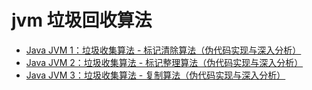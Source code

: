 jvm 垃圾回收算法
======

- [Java JVM 1：垃圾收集算法 - 标记清除算法（伪代码实现与深入分析）](https://blog.csdn.net/hutongling/article/details/69902168)
- [Java JVM 2：垃圾收集算法 - 标记整理算法（伪代码实现与深入分析）](https://blog.csdn.net/hutongling/article/details/69905246)
- [Java JVM 3：垃圾收集算法 - 复制算法（伪代码实现与深入分析）](https://blog.csdn.net/hutongling/article/details/69905640)